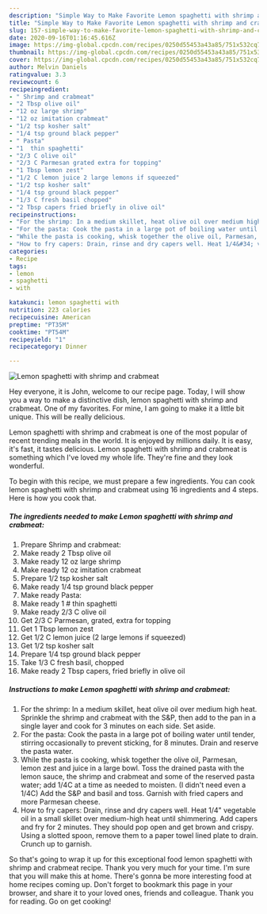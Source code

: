 ```yaml
---
description: "Simple Way to Make Favorite Lemon spaghetti with shrimp and crabmeat"
title: "Simple Way to Make Favorite Lemon spaghetti with shrimp and crabmeat"
slug: 157-simple-way-to-make-favorite-lemon-spaghetti-with-shrimp-and-crabmeat
date: 2020-09-16T01:16:45.616Z
image: https://img-global.cpcdn.com/recipes/0250d55453a43a85/751x532cq70/lemon-spaghetti-with-shrimp-and-crabmeat-recipe-main-photo.jpg
thumbnail: https://img-global.cpcdn.com/recipes/0250d55453a43a85/751x532cq70/lemon-spaghetti-with-shrimp-and-crabmeat-recipe-main-photo.jpg
cover: https://img-global.cpcdn.com/recipes/0250d55453a43a85/751x532cq70/lemon-spaghetti-with-shrimp-and-crabmeat-recipe-main-photo.jpg
author: Melvin Daniels
ratingvalue: 3.3
reviewcount: 6
recipeingredient:
- " Shrimp and crabmeat"
- "2 Tbsp olive oil"
- "12 oz large shrimp"
- "12 oz imitation crabmeat"
- "1/2 tsp kosher salt"
- "1/4 tsp ground black pepper"
- " Pasta"
- "1  thin spaghetti"
- "2/3 C olive oil"
- "2/3 C Parmesan grated extra for topping"
- "1 Tbsp lemon zest"
- "1/2 C lemon juice 2 large lemons if squeezed"
- "1/2 tsp kosher salt"
- "1/4 tsp ground black pepper"
- "1/3 C fresh basil chopped"
- "2 Tbsp capers fried briefly in olive oil"
recipeinstructions:
- "For the shrimp: In a medium skillet, heat olive oil over medium high heat. Sprinkle the shrimp and crabmeat with the S&amp;P, then add to the pan in a single layer and cook for 3 minutes on each side. Set aside."
- "For the pasta: Cook the pasta in a large pot of boiling water until tender, stirring occasionally to prevent sticking, for 8 minutes. Drain and reserve the pasta water."
- "While the pasta is cooking, whisk together the olive oil, Parmesan, lemon zest and juice in a large bowl. Toss the drained pasta with the lemon sauce, the shrimp and crabmeat and some of the reserved pasta water; add 1/4C at a time as needed to moisten. (I didn&#39;t need even a 1/4C) Add the S&amp;P and basil and toss. Garnish with fried capers and more Parmesan cheese."
- "How to fry capers: Drain, rinse and dry capers well. Heat 1/4&#34; vegetable oil in a small skillet over medium-high heat until shimmering. Add capers and fry for 2 minutes. They should pop open and get brown and crispy. Using a slotted spoon, remove them to a paper towel lined plate to drain. Crunch up to garnish."
categories:
- Recipe
tags:
- lemon
- spaghetti
- with

katakunci: lemon spaghetti with 
nutrition: 223 calories
recipecuisine: American
preptime: "PT35M"
cooktime: "PT54M"
recipeyield: "1"
recipecategory: Dinner

---
```



![Lemon spaghetti with shrimp and crabmeat](https://img-global.cpcdn.com/recipes/0250d55453a43a85/751x532cq70/lemon-spaghetti-with-shrimp-and-crabmeat-recipe-main-photo.jpg)

Hey everyone, it is John, welcome to our recipe page. Today, I will show you a way to make a distinctive dish, lemon spaghetti with shrimp and crabmeat. One of my favorites. For mine, I am going to make it a little bit unique. This will be really delicious.



Lemon spaghetti with shrimp and crabmeat is one of the most popular of recent trending meals in the world. It is enjoyed by millions daily. It is easy, it's fast, it tastes delicious. Lemon spaghetti with shrimp and crabmeat is something which I've loved my whole life. They're fine and they look wonderful.


To begin with this recipe, we must prepare a few ingredients. You can cook lemon spaghetti with shrimp and crabmeat using 16 ingredients and 4 steps. Here is how you cook that.

<!--inarticleads1-->

##### The ingredients needed to make Lemon spaghetti with shrimp and crabmeat:

1. Prepare  Shrimp and crabmeat:
1. Make ready 2 Tbsp olive oil
1. Make ready 12 oz large shrimp
1. Make ready 12 oz imitation crabmeat
1. Prepare 1/2 tsp kosher salt
1. Make ready 1/4 tsp ground black pepper
1. Make ready  Pasta:
1. Make ready 1 # thin spaghetti
1. Make ready 2/3 C olive oil
1. Get 2/3 C Parmesan, grated, extra for topping
1. Get 1 Tbsp lemon zest
1. Get 1/2 C lemon juice (2 large lemons if squeezed)
1. Get 1/2 tsp kosher salt
1. Prepare 1/4 tsp ground black pepper
1. Take 1/3 C fresh basil, chopped
1. Make ready 2 Tbsp capers, fried briefly in olive oil




<!--inarticleads2-->

##### Instructions to make Lemon spaghetti with shrimp and crabmeat:

1. For the shrimp: In a medium skillet, heat olive oil over medium high heat. Sprinkle the shrimp and crabmeat with the S&amp;P, then add to the pan in a single layer and cook for 3 minutes on each side. Set aside.
1. For the pasta: Cook the pasta in a large pot of boiling water until tender, stirring occasionally to prevent sticking, for 8 minutes. Drain and reserve the pasta water.
1. While the pasta is cooking, whisk together the olive oil, Parmesan, lemon zest and juice in a large bowl. Toss the drained pasta with the lemon sauce, the shrimp and crabmeat and some of the reserved pasta water; add 1/4C at a time as needed to moisten. (I didn&#39;t need even a 1/4C) Add the S&amp;P and basil and toss. Garnish with fried capers and more Parmesan cheese.
1. How to fry capers: Drain, rinse and dry capers well. Heat 1/4&#34; vegetable oil in a small skillet over medium-high heat until shimmering. Add capers and fry for 2 minutes. They should pop open and get brown and crispy. Using a slotted spoon, remove them to a paper towel lined plate to drain. Crunch up to garnish.




So that's going to wrap it up for this exceptional food lemon spaghetti with shrimp and crabmeat recipe. Thank you very much for your time. I'm sure that you will make this at home. There's gonna be more interesting food at home recipes coming up. Don't forget to bookmark this page in your browser, and share it to your loved ones, friends and colleague. Thank you for reading. Go on get cooking!
